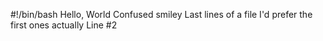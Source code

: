 #!/bin/bash
Hello, World
Confused smiley
Last lines of a file
I'd prefer the first ones actually
Line #2
